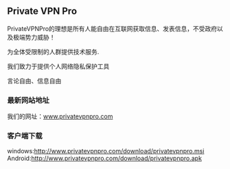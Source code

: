 ## Private VPN Pro

PrivateVPNPro的理想是所有人能自由在互联网获取信息、发表信息，不受政府以及极端势力威胁！

为全体受限制的人群提供技术服务.

我们致力于提供个人网络隐私保护工具

言论自由、信息自由

### 最新网站地址

我们的网址：www.privatevpnpro.com

### 客户端下载
windows:http://www.privatevpnpro.com/download/privatevpnpro.msi
Android:http://www.privatevpnpro.com/download/privatevpnpro.apk
